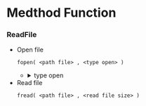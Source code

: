 # Medthod Function
### ReadFile
  - Open file
    ```
    fopen( <path file> , <type open> )
    ```
    - <details>
      <summary>type open</summary>

      ```py
      r -> read only
      r+ -> read and write
      w -> write replace old data when not file will create a new file
      w+ -> read and write replace old data when not file will create a new file
      a -> write append old data when not file will create a new file
      a+ read and write append old data when not file will create a new file
      x -> write by create a new file but if found file will return error
      x+ -> read and write by create a new file but if found file will return error
      ```

      </details>
  - Read file
    ```
    fread( <path file> , <read file size> )
    ```